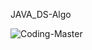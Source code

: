 JAVA_DS-Algo

![Coding-Master](https://user-images.githubusercontent.com/56478257/100607969-b8b1b480-3331-11eb-9ec7-f22b08858ea3.png)
